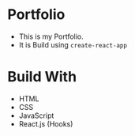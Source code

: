 # Portfolio

-   This is my Portfolio.
-   It is Build using `create-react-app`

# Build With

-   HTML
-   CSS
-   JavaScript
-   React.js (Hooks)
